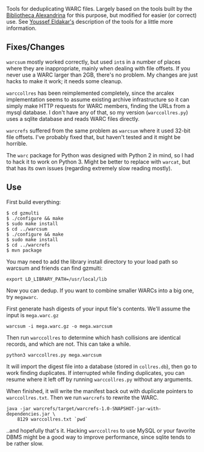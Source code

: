 Tools for deduplicating WARC files. Largely based on the tools
built by the [Bibliotheca Alexandrina](https://github.com/arcalex) for this
purpose, but modified for easier (or correct) use. See
[Youssef
Eldakar's](http://netpreserve.org/sites/default/files/attachments/2015_IIPC-GA_Slides_16b_Eldakar.pdf)
description of the tools for a little more information.

## Fixes/Changes

`warcsum` mostly worked correctly, but used `int`s in a number of places where
they are inappropriate, mainly when dealing with file offsets. If you never use
a WARC larger than 2GB, there's no problem. My changes are just hacks to make it
work; it needs some cleanup.

`warccollres` has been reimplemented completely, since the arcalex
implementation seems to assume existing archive infrastructure so it can simply
make HTTP requests for WARC members, finding the URLs from a mysql database. I
don't have any of that, so my version (`warccollres.py`) uses a sqlite database
and reads WARC files directly.

`warcrefs` suffered from the same problem as `warcsum` where it used 32-bit file
offsets. I've probably fixed that, but haven't tested and it might be horrible.

The `warc` package for Python was designed with Python 2 in mind, so I had to
hack it to work on Python 3. Might be better to replace with `warcat`, but that
has its own issues (regarding extremely slow reading mostly).

## Use

First build everything:

```
$ cd gzmulti
$ ./configure && make
$ sudo make install
$ cd ../warcsum
$ ./configure && make
$ sudo make install
$ cd ../warcrefs
$ mvn package
```

You may need to add the library install directory to your load path so warcsum
and friends can find gzmulti:

    export LD_LIBRARY_PATH=/usr/local/lib

Now you can dedup. If you want to combine smaller WARCs into a big one, try
`megawarc`.

First generate hash digests of your input file's contents. We'll assume the
input is `mega.warc.gz`

    warcsum -i mega.warc.gz -o mega.warcsum

Then run `warccollres` to determine which hash collisions are identical records,
and which are not. This can take a while.

    python3 warccollres.py mega.warcsum

It will import the digest file into a database (stored in `collres.db`), then go
to work finding duplicates. If interrupted while finding duplicates, you can
resume where it left off by running `warccollres.py` without any arguments.

When finished, it will write the manifest back out with duplicate pointers to
`warccollres.txt`.  Then we run `warcrefs` to rewrite the WARC.

    java -jar warcrefs/target/warcrefs-1.0-SNAPSHOT-jar-with-dependencies.jar \
        8129 warccollres.txt `pwd`

..and hopefully that's it. Hacking `warccollres` to use MySQL or your favorite
DBMS might be a good way to improve performance, since sqlite tends to be rather
slow.
